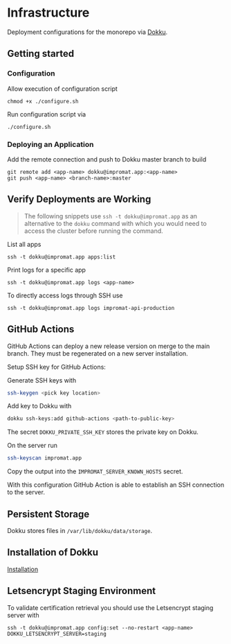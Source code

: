 # Infrastructure

Deployment configurations for the monorepo via [Dokku](https://dokku.com).

## Getting started

### Configuration

Allow execution of configuration script

```
chmod +x ./configure.sh
```

Run configuration script via

```
./configure.sh
```

### Deploying an Application

Add the remote connection and push to Dokku master branch to build

```
git remote add <app-name> dokku@impromat.app:<app-name>
git push <app-name> <branch-name>:master
```

## Verify Deployments are Working

> The following snippets use `ssh -t dokku@impromat.app` as an alternative to the `dokku` command with which you would need to access the cluster before running the command.

List all apps

```
ssh -t dokku@impromat.app apps:list
```

Print logs for a specific app

```
ssh -t dokku@impromat.app logs <app-name>
```

To directly access logs through SSH use

```
ssh -t dokku@impromat.app logs impromat-api-production
```

## GitHub Actions

GitHub Actions can deploy a new release version on merge to the main branch.
They must be regenerated on a new server installation.

Setup SSH key for GitHub Actions:

Generate SSH keys with

```sh
ssh-keygen <pick key location>
```

Add key to Dokku with

```sh
dokku ssh-keys:add github-actions <path-to-public-key>
```

The secret `DOKKU_PRIVATE_SSH_KEY` stores the private key on Dokku.

On the server run

```bash
ssh-keyscan impromat.app
```

Copy the output into the `IMPROMAT_SERVER_KNOWN_HOSTS` secret.

With this configuration GitHub Action is able to establish an SSH connection to the server.

## Persistent Storage

Dokku stores files in `/var/lib/dokku/data/storage`.

## Installation of Dokku

[Installation](./installation.md)

## Letsencrypt Staging Environment

To validate certification retrieval you should use the Letsencrypt staging server with

```
ssh -t dokku@impromat.app config:set --no-restart <app-name> DOKKU_LETSENCRYPT_SERVER=staging
```
